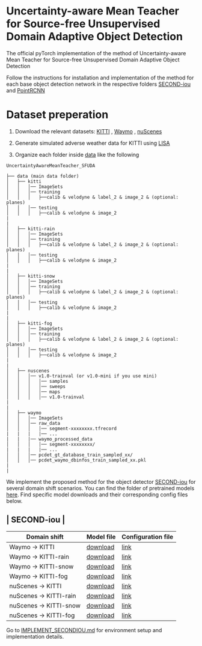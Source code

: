 # Uncertainty-aware Mean Teacher for Source-free Unsupervised Domain Adaptive Object Detection

The official pyTorch implementation of the method of Uncertainty-aware Mean Teacher for Source-free Unsupervised Domain Adaptive Object Detection



Follow the instructions for installation and implementation of the method for each base object detection network in the respective folders [SECOND-iou](/SECOND-iou/) and [PointRCNN](/PointRCNN/)

# Dataset preperation

1. Download the relevant datasets: [KITTI](http://www.cvlibs.net/datasets/kitti/eval_object.php?obj_benchmark=3d) , [Waymo](https://waymo.com/intl/en_us/dataset-download-terms/) , [nuScenes](https://www.nuscenes.org/download)

2. Generate simulated adverse weather data for KITTI using [LISA](https://github.com/velatkilic/LISA)

3. Organize each folder inside [data](/data/) like the following


```
UncertaintyAwareMeanTeacher_SFUDA

├── data (main data folder)
│   ├── kitti
│   │   │── ImageSets
│   │   │── training
│   │   │   ├──calib & velodyne & label_2 & image_2 & (optional: planes)
│   │   │── testing
│   │   │   ├──calib & velodyne & image_2
|
|
│   ├── kitti-rain
│   │   │── ImageSets
│   │   │── training
│   │   │   ├──calib & velodyne & label_2 & image_2 & (optional: planes)
│   │   │── testing
│   │   │   ├──calib & velodyne & image_2
|
|
│   ├── kitti-snow
│   │   │── ImageSets
│   │   │── training
│   │   │   ├──calib & velodyne & label_2 & image_2 & (optional: planes)
│   │   │── testing
│   │   │   ├──calib & velodyne & image_2
|
|
│   ├── kitti-fog
│   │   │── ImageSets
│   │   │── training
│   │   │   ├──calib & velodyne & label_2 & image_2 & (optional: planes)
│   │   │── testing
│   │   │   ├──calib & velodyne & image_2
|
|
│   ├── nuscenes
│   │   │── v1.0-trainval (or v1.0-mini if you use mini)
│   │   │   │── samples
│   │   │   │── sweeps
│   │   │   │── maps
│   │   │   │── v1.0-trainval  
|
|
│   ├── waymo
│   │   │── ImageSets
│   │   │── raw_data
│   │   │   │── segment-xxxxxxxx.tfrecord
|   |   |   |── ...
|   |   |── waymo_processed_data
│   │   │   │── segment-xxxxxxxx/
|   |   |   |── ...
│   │   │── pcdet_gt_database_train_sampled_xx/
│   │   │── pcdet_waymo_dbinfos_train_sampled_xx.pkl  
|
|

```


We implement the proposed method for the object detector [SECOND-iou](/secondiou/) for several domain shift scenarios. You can find the folder of pretrained models [here](). Find specific model downloads and their corresponding config files below.


| SECOND-iou |
-------------------------------------------------
| Domain shift | Model file  | Configuration file |
| ----------- | ----------- | -------------------|
| Waymo  -> KITTI| [download]() | [link](SECOND-iou/tools/cfgs/kitti_models/secondiou_oracle_ros.yaml) |
| Waymo  -> KITTI-rain| [download]() | [link](SECOND-iou/tools/cfgs/kitti_models/secondiou_oracle_ros.yaml) |
| Waymo  -> KITTI-snow| [download]() | [link](SECOND-iou/tools/cfgs/kitti_models/secondiou_oracle_ros.yaml) |
| Waymo  -> KITTI-fog| [download]() | [link](SECOND-iou/tools/cfgs/kitti_models/secondiou_oracle_ros.yaml) |
|  nuScenes -> KITTI| [download]() | [link](SECOND-iou/tools/cfgs/kitti_models/secondiou_oracle_ros.yaml) |
|  nuScenes -> KITTI-rain| [download]() | [link](SECOND-iou/tools/cfgs/kitti_models/secondiou_oracle_ros.yaml) |
|  nuScenes -> KITTI-snow| [download]()  | [link](SECOND-iou/tools/cfgs/kitti_models/secondiou_oracle_ros.yaml) |
|  nuScenes -> KITTI-fog| [download]()   | [link](SECOND-iou/tools/cfgs/kitti_models/secondiou_oracle_ros.yaml) |


Go to [IMPLEMENT_SECONDIOU.md]() for environment setup and implementation details.



